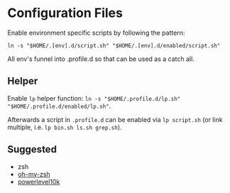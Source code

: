 # Configuration Files

Enable environment specific scripts by following the pattern:

`ln -s "$HOME/.[env].d/script.sh" "$HOME/.[env].d/enabled/script.sh"`

All env's funnel into .profile.d so that can be used as a catch all.

## Helper

Enable `lp` helper function: `ln -s "$HOME/.profile.d/lp.sh" "$HOME/.profile.d/enabled/lp.sh"`.

Afterwards a script in `.profile.d` can be enabled via `lp script.sh` (or link multiple, i.e. `lp bin.sh ls.sh grep.sh`).

## Suggested

* zsh
* [oh-my-zsh](https://ohmyz.sh/)
* [powerlevel10k](https://github.com/romkatv/powerlevel10k)